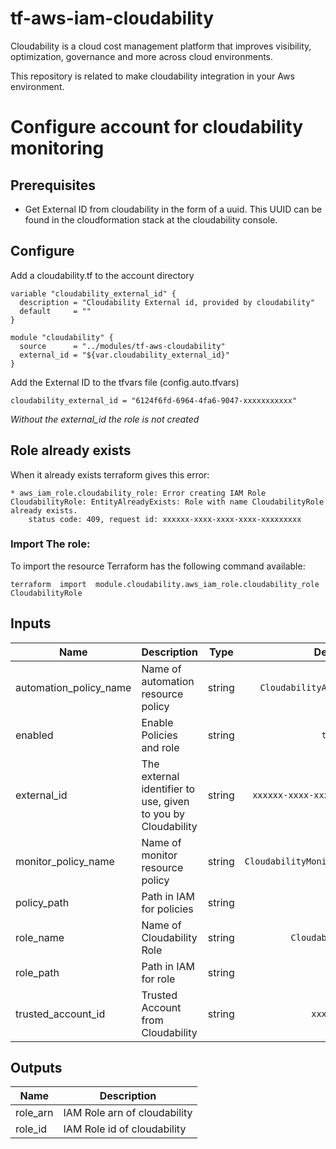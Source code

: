 # tf-aws-iam-cloudability

Cloudability is a cloud cost management platform that improves visibility, optimization, governance and more across cloud environments.

This repository is related to make cloudability integration in your Aws environment.

# Configure account for cloudability monitoring

## Prerequisites

* Get External ID from cloudability in the form of a uuid. This UUID can be found in the cloudformation stack at the cloudability console.

## Configure

Add a cloudability.tf to the account directory

```
variable "cloudability_external_id" {
  description = "Cloudability External id, provided by cloudability"
  default     = ""
}

module "cloudability" {
  source      = "../modules/tf-aws-cloudability"
  external_id = "${var.cloudability_external_id}"
}
```

Add the External ID to  the tfvars file (config.auto.tfvars)
```
cloudability_external_id = "6124f6fd-6964-4fa6-9047-xxxxxxxxxxx"
```

_Without the external_id the role is not created_

## Role already exists

When it already exists terraform gives this error:

```
* aws_iam_role.cloudability_role: Error creating IAM Role CloudabilityRole: EntityAlreadyExists: Role with name CloudabilityRole already exists.
	status code: 409, request id: xxxxxx-xxxx-xxxx-xxxx-xxxxxxxxx
```

### Import The role:

To import the resource Terraform has the following command available:
```
terraform  import  module.cloudability.aws_iam_role.cloudability_role  CloudabilityRole
```


## Inputs

| Name | Description | Type | Default | Required |
|------|-------------|:----:|:-----:|:-----:|
| automation_policy_name | Name of automation resource policy | string | `CloudabilityAutomationPolicy` | no |
| enabled | Enable Policies and role | string | `true` | no |
| external_id | The external identifier to use, given to you by Cloudability | string | `xxxxxx-xxxx-xxxx-xxxx-xxxxxxxxx` | no |
| monitor_policy_name | Name of monitor resource policy | string | `CloudabilityMonitorResourcesPolicy` | no |
| policy_path | Path in IAM for policies | string | `/` | no |
| role_name | Name of Cloudability Role | string | `CloudabilityRole` | no |
| role_path | Path in IAM for role | string | `/` | no |
| trusted_account_id | Trusted Account from Cloudability | string | `xxxxxxxx` | no |

## Outputs

| Name | Description |
|------|-------------|
| role_arn | IAM Role arn of cloudability |
| role_id | IAM Role id of cloudability |
